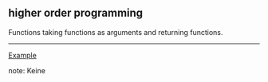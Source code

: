##  higher order programming

Functions taking functions as arguments and returning functions.

---
[Example](txmt://open?url=file://~/code/fun-js/examples/first-class-functions.coffee)

note:
    Keine
